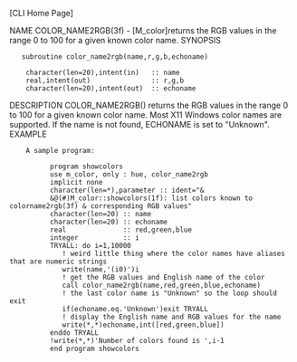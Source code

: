 [CLI Home Page]

NAME
    COLOR_NAME2RGB(3f) - [M_color]returns the RGB values in the range 0 to 100 for a given known color name.
SYNOPSIS

       subroutine color_name2rgb(name,r,g,b,echoname)

        character(len=20),intent(in)   :: name
        real,intent(out)               :: r,g,b
        character(len=20),intent(out)  :: echoname


DESCRIPTION
    COLOR_NAME2RGB() returns the RGB values in the range 0 to 100 for a given known color name. Most X11 Windows color names are
    supported. If the name is not found, ECHONAME is set to "Unknown".
EXAMPLE

        A sample program:

              program showcolors
              use m_color, only : hue, color_name2rgb
              implicit none
              character(len=*),parameter :: ident="&
              &@(#)M_color::showcolors(1f): list colors known to colorname2rgb(3f) & corresponding RGB values"
              character(len=20) :: name
              character(len=20) :: echoname
              real              :: red,green,blue
              integer           :: i
              TRYALL: do i=1,10000
                 ! weird little thing where the color names have aliases that are numeric strings
                 write(name,'(i0)')i
                 ! get the RGB values and English name of the color
                 call color_name2rgb(name,red,green,blue,echoname)
                 ! the last color name is "Unknown" so the loop should exit
                 if(echoname.eq.'Unknown')exit TRYALL
                 ! display the English name and RGB values for the name
                 write(*,*)echoname,int([red,green,blue])
              enddo TRYALL
              !write(*,*)'Number of colors found is ',i-1
              end program showcolors

